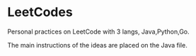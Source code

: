 # LeetCodes
Personal practices on LeetCode with 3 langs, Java,Python,Go.

The main instructions of the ideas are placed on the Java file.
